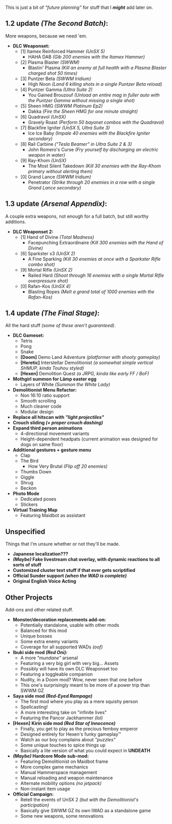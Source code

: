 This is just a bit of *"future planning"* for stuff that I ***might*** add later on.

## 1.2 update *(The Second Batch)*:

More weapons, because we need 'em.

* **DLC Weaponset:**
  - [1] Itamex Reinforced Hammer *(UnSX 5)*
    - HAHA DAB *(Gib 200 enemies with the Itamex Hammer)*
  - [2] Plasma Blaster *(SWWM)*
    - Blastin' Plasma *(Kill an enemy at full health with a Plasma Blaster charged shot 50 times)*
  - [3] Puntzer Beta *(SWWM Iridium)*
    - High Noon *(Land 6 killing shots in a single Puntzer Beta reload)*
  - [4] Puntzer Gamma *(Ultra Suite 2)*
    - You Gained Brouzouf *(Unload an entire mag in fuller auto with the Puntzer Gamma without missing a single shot)*
  - [5] Sheen HMG *(SWWM Platinum Ep2)*
    - Dakka *(Fire the Sheen HMG for one minute straight)*
  - [6] Quadravol *(UnSX)*
    - Gravely Roast *(Perform 50 bayonet combos with the Quadravol)*
  - [7] Blackfire Igniter *(UnSX 5, Ultra Suite 3)*
    - Ice Ice Baby *(Impale 40 enemies with the Blackfire Igniter secondary)*
  - [8] Rail Carbine *("Tesla Beamer" in Ultra Suite 2 & 3)*
    - John Romero's Curse *(Fry yourself by discharging an electric weapon in water)*
  - [9] Ray-Khom *(UnSX)*
    - The Most Silent Takedown *(Kill 30 enemies with the Ray-Khom primary without alerting them)*
  - [0] Grand Lance *(SWWM Iridium)*
    - Penetrator *(Strike through 20 enemies in a row with a single Grand Lance secondary)*

## 1.3 update *(Arsenal Appendix)*:

A couple extra weapons, not enough for a full batch, but still worthy additions.

* **DLC Weaponset 2:**
  - [1] Hand of Divine *(Total Madness)*
    - Facepunching Extraordinaire *(Kill 300 enemies with the Hand of Divine)*
  - [6] Sparkster x3 *(UnSX 2)*
    - A Fine Sparking *(Kill 30 enemies at once with a Sparkster Rifle combo shot)*
  - [9] Mortal Rifle *(UnSX 2)*
    - Railed Hard *(Shoot through 16 enemies with a single Mortal Rifle overpressure shot)*
  - [0] Rafan-Kos *(UnSX 4)*
    - Blasting Ropes *(Melt a grand total of 1000 enemies with the Rafan-Kos)*

## 1.4 update *(The Final Stage)*:

All the hard stuff *(some of these aren't guaranteed)*.

* **DLC Gameset:**
  - Tetris
  - Pong
  - Snake
  - **[Doom]** Demo Land Adventure *(platformer with shooty gameplay)*
  - **[Heretic]** Interstellar Demolitionist *(a somewhat simple vertical SHMUP, kinda Touhou styled)*
  - **[Hexen]** Demolition Quest *(a JRPG, kinda like early FF / BoF)*
* **Mothgirl summon for Lämp easter egg**
  - Layers of White *(Summon the White Lady)*
* **Demolitionist Menu Refactor:**
  - Non 16:10 ratio support
  - Smooth scrolling
  - Much cleaner code
  - Modular design
* **Replace all hitscan with *"light projectiles"***
* **Crouch sliding *(+ proper crouch dashing)***
* **Expand third person animations**
  - 4-directional movement variants
  - Height-dependent headpats (current animation was designed for dogs on same floor)
* **Additional gestures + gesture menu**
  - Clap
  - The Bird
    - How Very Brutal *(Flip off 20 enemies)*
  - Thumbs Down
  - Giggle
  - Shrug
  - Beckon
* **Photo Mode**
  - Dedicated poses
  - Stickers
* **Virtual Training Map**
  - Featuring Maidbot as assistant

## Unspecified

Things that I'm unsure whether or not they'll be made.

* **Japanese localization???**
* ***(Maybe)* Fake livestream chat overlay, with dynamic reactions to all sorts of stuff**
* **Customized cluster text stuff if that ever gets scriptified**
* **Official Sunder support *(when the WAD is complete)***
* **Original English Voice Acting**

## Other Projects

Add-ons and other related stuff.

* **Monster/decoration replacements add-on:**
  - Potentially standalone, usable with other mods
  - Balanced for this mod
  - Unique bosses
  - Some extra enemy variants
  - Coverage for all supported WADs *(oof)*
* **Ibuki side mod *(Red Oni):***
  - A more *"mundane"* arsenal
  - Featuring a very big girl with very big... Assets
  - Possibly will have its own DLC Weaponset too
  - Featuring a toggleable companion
  - Nudity, in a Doom mod? Wow, never seen that one before
  - This one's surprisingly meant to be more of a power trip than SWWM GZ
* **Saya side mod *(Red-Eyed Rampage)***
  - The first mod where you play as a mere squishy person
  - Spellcasting!
  - A more interesting take on "infinite lives"
  - Featuring the Pancor Jackhammer *(lol)*
* **[Hexen]** **Kirin side mod *(Red Star of Innocence)***
  - Finally, you get to play as the precious femboy emperor
  - Designed entirely for Hexen's funky gameplay™
  - Watch as our boy complains about *"puzzles"*
  - Some unique touches to spice things up
  - Basically a lite version of what you could expect in **UNDEATH**
* ***(Maybe)* Hardcore Mode sub-mod:**
  - Featuring Demolitionist on Maidbot frame
  - More complex game mechanics
  - Manual Hammerspace management
  - Manual reloading and weapon maintenance
  - Alternate mobility options *(no jetpack)*
  - Non-instant item usage
* **Official Campaign:**
  - Retell the events of UnSX 2 *(but with the Demolitionist's participation)*
  - Basically give SWWM GZ its own IWAD as a standalone game
  - Some new weapons, some renovations
